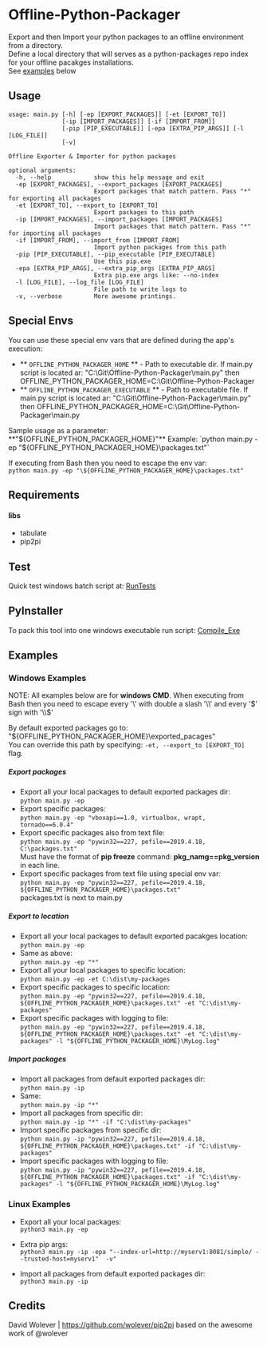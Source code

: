 # Offline-Python-Packager
Export and then Import your python packages to an offline environment from a directory.  
Define a local directory that will serves as a python-packages repo index for your offline pacakges installations.    
See [examples](#Examples) below

## Usage
```
usage: main.py [-h] [-ep [EXPORT_PACKAGES]] [-et [EXPORT_TO]]
               [-ip [IMPORT_PACKAGES]] [-if [IMPORT_FROM]]
               [-pip [PIP_EXECUTABLE]] [-epa [EXTRA_PIP_ARGS]] [-l [LOG_FILE]]
               [-v]

Offline Exporter & Importer for python packages

optional arguments:
  -h, --help            show this help message and exit
  -ep [EXPORT_PACKAGES], --export_packages [EXPORT_PACKAGES]
                        Export packages that match pattern. Pass "*" for exporting all packages
  -et [EXPORT_TO], --export_to [EXPORT_TO]
                        Export packages to this path
  -ip [IMPORT_PACKAGES], --import_packages [IMPORT_PACKAGES]
                        Import packages that match pattern. Pass "*" for importing all packages
  -if [IMPORT_FROM], --import_from [IMPORT_FROM]
                        Import python packages from this path
  -pip [PIP_EXECUTABLE], --pip_executable [PIP_EXECUTABLE]
                        Use this pip.exe
  -epa [EXTRA_PIP_ARGS], --extra_pip_args [EXTRA_PIP_ARGS]
                        Extra pip.exe args like: --no-index
  -l [LOG_FILE], --log_file [LOG_FILE]
                        File path to write logs to
  -v, --verbose         More awesome printings.

```


## Special Envs
You can use these special env vars that are defined during the app's execution:  
- ** `OFFLINE_PYTHON_PACKAGER_HOME` ** - Path to executable dir. If main.py script is located ar: "C:\\Git\\Offline-Python-Packager\\main.py" then OFFLINE_PYTHON_PACKAGER_HOME=C:\\Git\\Offline-Python-Packager  
- ** `OFFLINE_PYTHON_PACKAGER_EXECUTABLE` ** - Path to executable file. If main.py script is located ar: "C:\\Git\\Offline-Python-Packager\\main.py" then OFFLINE_PYTHON_PACKAGER_HOME=C:\\Git\\Offline-Python-Packager\\main.py  
  
Sample usage as a parameter: **"${OFFLINE_PYTHON_PACKAGER_HOME}"**  
Example:  
`python main.py -ep "${OFFLINE_PYTHON_PACKAGER_HOME}\packages.txt"`  

If executing from Bash then you need to escape the env var:  
`python main.py -ep "\${OFFLINE_PYTHON_PACKAGER_HOME}\packages.txt"`


## Requirements

#### libs
* tabulate
* pip2pi



## Test
Quick test windows batch script at: [RunTests](tests/RunTests.bat)

## PyInstaller
To pack this tool into one windows executable run script: [Compile_Exe](pyinstaller/Compile_Exe.bat)

## Examples

### Windows Examples

NOTE: All examples below are for **windows CMD**. When executing from Bash then you need to escape every '\\' with double a slash '\\\\' and every '$' sign with '\\$'


By default exported packages go to: "${OFFLINE_PYTHON_PACKAGER_HOME}\\exported_pacages"  
You can override this path by specifying: `-et, --export_to [EXPORT_TO]` flag.

##### Export packages
* Export all your local packages to default exported packages dir:     
`python main.py -ep`
* Export specific packages:  
`python main.py -ep "vboxapi==1.0, virtualbox, wrapt, tornado==6.0.4"`
* Export specific packages also from text file:  
`python main.py -ep "pywin32==227, pefile==2019.4.18, C:\packages.txt"`  
Must have the format of **pip freeze** command: **pkg_namg==pkg_version**  in each line.
* Export specific packages from text file using special env var:  
`python main.py -ep "pywin32==227, pefile==2019.4.18, ${OFFLINE_PYTHON_PACKAGER_HOME}\packages.txt"`  
packages.txt is next to main.py
##### Export to location
* Export all your local packages to default exported pacakges location:  
`python main.py -ep`
* Same as above:  
`python main.py -ep "*"`
* Export all your local packages to specific location:  
`python main.py -ep -et C:\dist\my-packages`
* Export specific packages to specific location:  
`python main.py -ep "pywin32==227, pefile==2019.4.18, ${OFFLINE_PYTHON_PACKAGER_HOME}\packages.txt" -et "C:\dist\my-packages"`
* Export specific packages with logging to file:  
`python main.py -ep "pywin32==227, pefile==2019.4.18, ${OFFLINE_PYTHON_PACKAGER_HOME}\packages.txt" -et "C:\dist\my-packages" -l "${OFFLINE_PYTHON_PACKAGER_HOME}\MyLog.log"`


##### Import packages
* Import all packages from default exported packages dir:   
`python main.py -ip `
* Same:   
`python main.py -ip "*" `
* Import all packages from specific dir:  
`python main.py -ip "*" -if "C:\dist\my-packages"`
* Import specific packages from specific dir:  
`python main.py -ip "pywin32==227, pefile==2019.4.18, ${OFFLINE_PYTHON_PACKAGER_HOME}\packages.txt" -if "C:\dist\my-packages"`
* Import specific packages with logging to file:  
`python main.py -ip "pywin32==227, pefile==2019.4.18, ${OFFLINE_PYTHON_PACKAGER_HOME}\packages.txt" -if "C:\dist\my-packages" -l "${OFFLINE_PYTHON_PACKAGER_HOME}\MyLog.log"`



### Linux Examples

* Export all your local packages:  
`python3 main.py -ep`

* Extra pip args:   
`python3 main.py -ip -epa "--index-url=http://myserv1:8081/simple/ --trusted-host=myserv1"  -v" `

* Import all packages from default exported packages dir:   
`python3 main.py -ip `


## Credits
David Wolever | https://github.com/wolever/pip2pi based on the awesome work of @wolever 